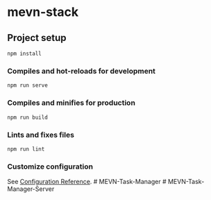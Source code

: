 # mevn-stack

## Project setup
```
npm install
```

### Compiles and hot-reloads for development
```
npm run serve
```

### Compiles and minifies for production
```
npm run build
```

### Lints and fixes files
```
npm run lint
```

### Customize configuration
See [Configuration Reference](https://cli.vuejs.org/config/).
#   M E V N - T a s k - M a n a g e r  
 #   M E V N - T a s k - M a n a g e r - S e r v e r  
 